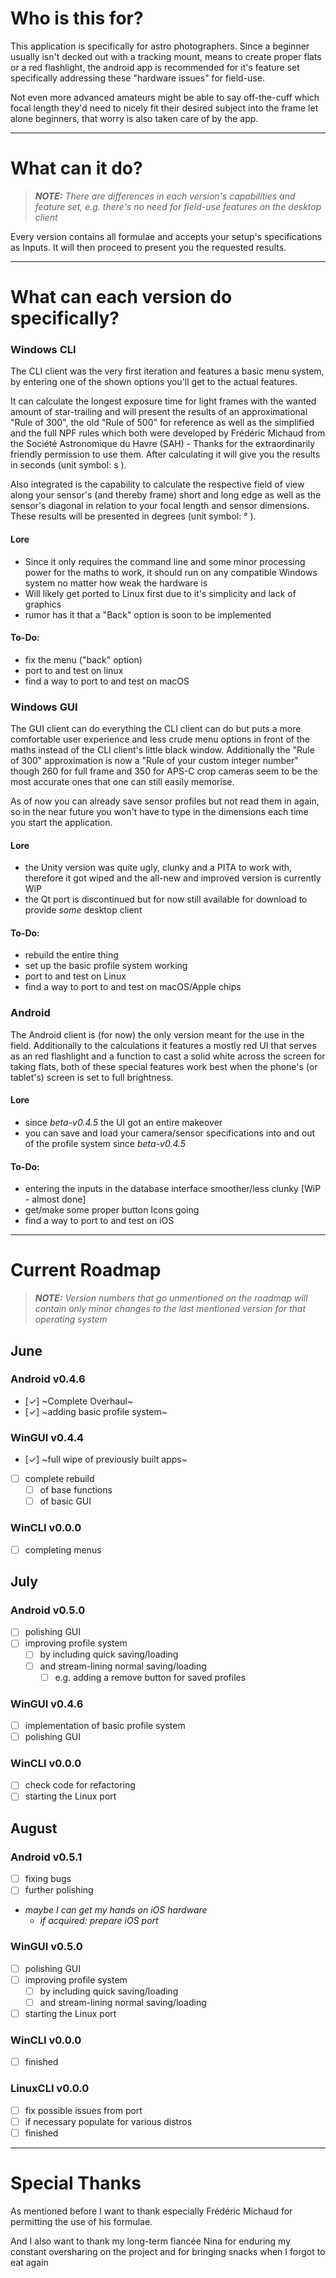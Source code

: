 # Who is this for?
This application is specifically for astro photographers.
Since a beginner usually isn't decked out with a tracking mount, means to create proper flats or a red flashlight, the android app is recommended for it's feature set specifically addressing these "hardware issues" for field-use. 

Not even more advanced amateurs might be able to say off-the-cuff which focal length they'd need to nicely fit their desired subject into the frame let alone beginners, that worry is also taken care of by the app.

------------------------------------------
# What can it do?
> ***NOTE:** There are differences in each version's capabilities and feature set, e.g. there's no need for field-use features on the desktop client*

Every version contains all formulae and accepts your setup's specifications as Inputs.
It will then proceed to present you the requested results.

------------------------------------------
# What can each version do specifically?
### Windows CLI
The CLI client was the very first iteration and features a basic menu system, by entering one of the shown options you'll get to the actual features.

It can calculate the longest exposure time for light frames with the wanted amount of star-trailing and will present the results of an approximational "Rule of 300", the old "Rule of 500" for reference as well as the simplified and the full NPF 
rules which both were developed by Frédéric Michaud from the Société Astronomique du Havre (SAH) - Thanks for the extraordinarily friendly permission to use them. 
After calculating it will give you the results in seconds (unit symbol: s ).

Also integrated is the capability to calculate the respective field of view along your sensor's (and thereby frame) short and long edge as well as the sensor's diagonal in relation to your focal length and sensor dimensions. 
These results will be presented in degrees (unit symbol: ° ).

#### Lore
- Since it only requires the command line and some minor processing power for the maths to work, it should run on any compatible Windows system no matter how weak the hardware is
- Will likely get ported to Linux first due to it's simplicity and lack of graphics
- rumor has it that a "Back" option is soon to be implemented
#### To-Do:
- fix the menu ("back" option)
- port to and test on linux
- find a way to port to and test on macOS


### Windows GUI
The GUI client can do everything the CLI client can do but puts a more comfortable user experience and less crude menu options in front of the maths instead of the CLI client's little black window.
Additionally the "Rule of 300" approximation is now a "Rule of your custom integer number" though 260 for full frame and 350 for APS-C crop cameras seem to be the most accurate ones that one can still easily memorise.

As of now you can already save sensor profiles but not read them in again, so in the near future you won't have to type in the dimensions each time you start the application.

#### Lore
- the Unity version was quite ugly, clunky and a PITA to work with, therefore it got wiped and the all-new and improved version is currently WiP
- the Qt port is discontinued but for now still available for download to provide *some* desktop client
#### To-Do:
- rebuild the entire thing
- set up the basic profile system working
- port to and test on Linux
- find a way to port to and test on macOS/Apple chips


### Android
The Android client is (for now) the only version meant for the use in the field. Additionally to the calculations it features a mostly red UI that serves as an red flashlight and a function to cast a solid white across the screen for taking flats, both of these special features work best when the phone's (or tablet's) screen is set to full brightness.

#### Lore
- since _beta-v0.4.5_ the UI got an entire makeover
- you can save and load your camera/sensor specifications into and out of the profile system since _beta-v0.4.5_
#### To-Do:
- entering the inputs in the database interface smoother/less clunky [WiP - almost done]
- get/make some proper button Icons going
- find a way to port to and test on iOS

------------------------------------------
# Current Roadmap
> ***NOTE:** Version numbers that go unmentioned on the roadmap will contain only minor changes to the last mentioned version for that operating system*
## June
### Android v0.4.6
- [✓] ~Complete Overhaul~ 
- [✓] ~adding basic profile system~ 
### WinGUI v0.4.4
- [✓] ~full wipe of previously built apps~ 
- [ ] complete rebuild
  - [ ] of base functions
  - [ ] of basic GUI
### WinCLI v0.0.0
- [ ] completing menus

## July
### Android v0.5.0
- [ ] polishing GUI
- [ ] improving profile system
  - [ ] by including quick saving/loading
  - [ ] and stream-lining normal saving/loading
    - [ ] e.g. adding a remove button for saved profiles
### WinGUI v0.4.6
- [ ] implementation of basic profile system
- [ ] polishing GUI
### WinCLI v0.0.0
- [ ] check code for refactoring 
- [ ] starting the Linux port

## August
### Android v0.5.1
- [ ] fixing bugs
- [ ] further polishing
- *maybe I can get my hands on iOS hardware*
  - *if acquired: prepare iOS port*
### WinGUI v0.5.0
- [ ] polishing GUI
- [ ] improving profile system
  - [ ] by including quick saving/loading
  - [ ] and stream-lining normal saving/loading
- [ ] starting the Linux port
### WinCLI v0.0.0
- [ ] finished
### LinuxCLI v0.0.0
- [ ] fix possible issues from port
- [ ] if necessary populate for various distros
- [ ] finished

------------------------------------------
# Special Thanks
As mentioned before I want to thank especially Frédéric Michaud for permitting the use of his formulae.

And I also want to thank my long-term fiancée Nina for enduring my constant oversharing on the project and for bringing snacks when I forgot to eat again
